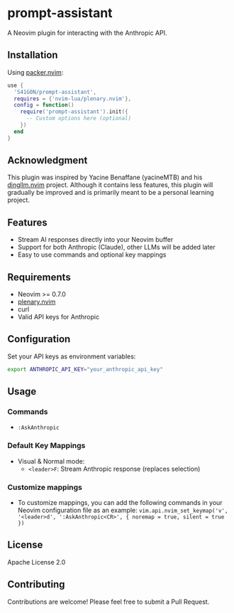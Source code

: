 # prompt-assistant

A Neovim plugin for interacting with the Anthropic API.

## Installation

Using [packer.nvim](https://github.com/wbthomason/packer.nvim):

```lua
use {
  'S41G0N/prompt-assistant',
  requires = {'nvim-lua/plenary.nvim'},
  config = function()
    require('prompt-assistant').init({
      -- Custom options here (optional)
    })
  end
}
```

## Acknowledgment

This plugin was inspired by Yacine Benaffane (yacineMTB) and his [dingllm.nvim](https://github.com/yacineMTB/dingllm.nvim) project. Although it contains less features, this plugin will gradually be improved and is primarily meant to be a personal learning project.

## Features

- Stream AI responses directly into your Neovim buffer
- Support for both Anthropic (Claude), other LLMs will be added later
- Easy to use commands and optional key mappings

## Requirements

- Neovim >= 0.7.0
- [plenary.nvim](https://github.com/nvim-lua/plenary.nvim)
- curl
- Valid API keys for Anthropic


## Configuration

Set your API keys as environment variables:

```sh
export ANTHROPIC_API_KEY="your_anthropic_api_key"
```

## Usage

### Commands

- `:AskAnthropic`

### Default Key Mappings

- Visual & Normal mode:
  - `<leader>F`: Stream Anthropic response (replaces selection)

### Customize mappings
- To customize mappings, you can add the following commands in your Neovim configuration file as an example:
`vim.api.nvim_set_keymap('v', '<leader>d', ':AskAnthropic<CR>', { noremap = true, silent = true })`

## License

Apache License 2.0

## Contributing

Contributions are welcome! Please feel free to submit a Pull Request.
